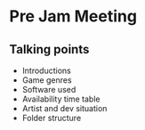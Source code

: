 # Pre Jam Meeting

## Talking points

- Introductions
- Game genres
- Software used
- Availability time table
- Artist and dev situation
- Folder structure
